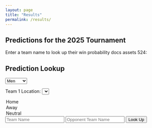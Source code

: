 ```yaml
---
layout: page
title: "Results"
permalink: /results/
---
```



## Predictions for the 2025 Tournament


Enter a team name to look up their win probability docs assets 524:

<h2>Prediction Lookup</h2>

<select id="gender">
  <option value="m">Men</option>
  <option value="w">Women</option>
</select>

<label for="location">Team 1 Location:</label>
<select id="location">
  <option value="home">Home</option>
  <option value="away">Away</option>
  <option value="neutral">Neutral</option>
</select>

<input type="text" id="teamInput" placeholder="Team Name">
<input type="text" id="oppInput" placeholder="Opponent Team Name">
<button onclick="lookupPrediction()">Look Up</button>

<p id="result"></p>

<script src="/march_madness_2025/assets/js/lookup.js"></script>

